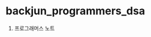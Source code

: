 # backjun_programmers_dsa

<ol>
  <li><a href:https://www.notion.so/a862865551174af6a8dc2e5bf160d100>프로그래머스 노트</a></li>
</ol>
